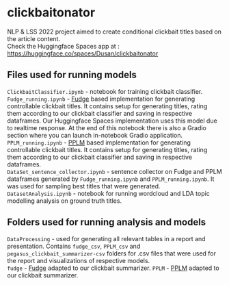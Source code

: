 # clickbaitonator
NLP &amp; LSS 2022 project aimed to create conditional clickbait titles based on the article content. <br/>
Check the Huggingface Spaces app at : https://huggingface.co/spaces/Dusan/clickbaitonator



## Files used for running models
`ClickbaitClassifier.ipynb` - notebook for training clickbait classifier. <br/>
`Fudge_running.ipynb` - [Fudge](https://github.com/yangkevin2/naacl-2021-fudge-controlled-generation) based implementation for generating controllable clickbait titles. It contains setup for generating titles, rating them according to our clickbait classifier and saving in respective dataframes. Our Huggingface Spaces implementation uses this model due to realtime response. At the end of this notebook there is also a Gradio section where you can launch in-notebook Gradio application. <br/>
`PPLM_running.ipynb` - [PPLM](https://github.com/uber-research/PPLM/) based implementation for generating controllable clickbait titles. It contains setup for generating titles, rating them according to our clickbait classifier and saving in respective dataframes. <br/>
`DataSet_sentence_collector.ipynb` - sentence collector on Fudge and PPLM dataframes generated by `Fudge_running.ipynb` and `PPLM_running.ipynb`. It was used for sampling best titles that were generated. <br/>
`DatasetAnalysis.ipynb` - notebook for running wordcloud and LDA topic modelling analysis on ground truth titles. <br/>

## Folders used for running analysis and models

`DataProcessing` - used for generating all relevant tables in a report and presentation. Contains `fudge_csv`, `PPLM_csv` and `pegasus_clickbait_summarizer-csv` folders for .csv files that were used for the report and visualizations of respective models.<br/>
`fudge` - [Fudge](https://github.com/yangkevin2/naacl-2021-fudge-controlled-generation) adapted to our clickbait summarizer.
`PPLM` - [PPLM](https://github.com/uber-research/PPLM/) adapted to our clickbait summarizer.

